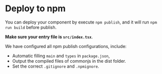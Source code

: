 # Deploy to npm

You can deploy your component by execute `npm publish`, and it will run `npm run build` before publish.

**Make sure your entry file is `src/index.tsx`**.

We have configured all npm publish configurations, include:

- Automatic filling `main` and `types` in `package.json`,
- Output the compiled files of commonjs in the dist folder.
- Set the correct `.gitignore` and `.npmignore`.
